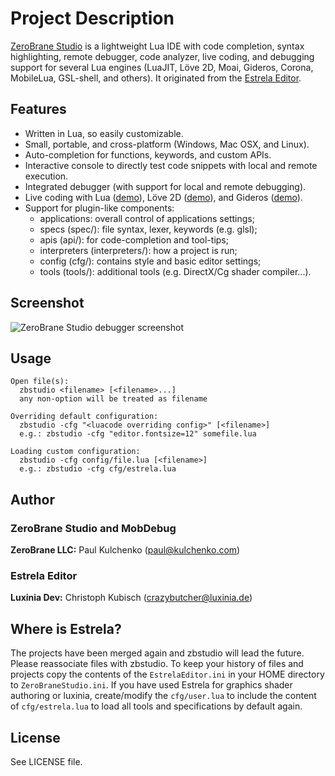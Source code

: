 # Project Description

[ZeroBrane Studio](http://studio.zerobrane.com/) is a lightweight Lua IDE with code completion, syntax
highlighting, remote debugger, code analyzer, live coding, and debugging
support for several Lua engines (LuaJIT, Löve 2D, Moai, Gideros, Corona,
MobileLua, GSL-shell, and others). It originated from the [Estrela Editor](http://www.luxinia.de/index.php/Estrela/).

## Features

* Written in Lua, so easily customizable.
* Small, portable, and cross-platform (Windows, Mac OSX, and Linux).
* Auto-completion for functions, keywords, and custom APIs.
* Interactive console to directly test code snippets with local and remote execution.
* Integrated debugger (with support for local and remote debugging).
* Live coding with Lua ([demo](http://notebook.kulchenko.com/zerobrane/live-coding-in-lua-bret-victor-style)), Löve 2D ([demo](http://notebook.kulchenko.com/zerobrane/live-coding-with-love)), and Gideros ([demo](http://notebook.kulchenko.com/zerobrane/gideros-live-coding-with-zerobrane-studio-ide)).
* Support for plugin-like components:
  - applications: overall control of applications settings;
  - specs (spec/): file syntax, lexer, keywords (e.g. glsl);
  - apis (api/): for code-completion and tool-tips;
  - interpreters (interpreters/): how a project is run;
  - config (cfg/): contains style and basic editor settings;
  - tools (tools/): additional tools (e.g. DirectX/Cg shader compiler...).

## Screenshot

![ZeroBrane Studio debugger screenshot](http://studio.zerobrane.com/images/debugging.png)

## Usage

```
Open file(s):
  zbstudio <filename> [<filename>...]
  any non-option will be treated as filename

Overriding default configuration:
  zbstudio -cfg "<luacode overriding config>" [<filename>]
  e.g.: zbstudio -cfg "editor.fontsize=12" somefile.lua

Loading custom configuration:
  zbstudio -cfg config/file.lua [<filename>]
  e.g.: zbstudio -cfg cfg/estrela.lua
```

## Author

### ZeroBrane Studio and MobDebug

  **ZeroBrane LLC:** Paul Kulchenko (paul@kulchenko.com)

### Estrela Editor

  **Luxinia Dev:** Christoph Kubisch (crazybutcher@luxinia.de)

## Where is Estrela?

The projects have been merged again and zbstudio will lead the future.
Please reassociate files with zbstudio. To keep your history of files and
projects copy the contents of the `EstrelaEditor.ini` in your HOME directory
to `ZeroBraneStudio.ini`. If you have used Estrela for graphics shader
authoring or luxinia, create/modify the `cfg/user.lua` to include the content
of `cfg/estrela.lua` to load all tools and specifications by default again.
  
## License

See LICENSE file.
